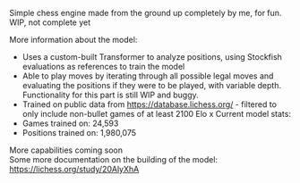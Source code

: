 Simple chess engine made from the ground up completely by me, for fun. WIP, not complete yet

More information about the model: <br>
- Uses a custom-built Transformer to analyze positions, using Stockfish evaluations as references to train the model
- Able to play moves by iterating through all possible legal moves and evaluating the positions if they were to be played, with variable depth. Functionality for this part is still WIP and buggy.
- Trained on public data from https://database.lichess.org/ - filtered to only include non-bullet games of at least 2100 Elo
x
Current model stats:
- Games trained on: 24,593
- Positions trained on: 1,980,075

More capabilities coming soon <br>
Some more documentation on the building of the model: https://lichess.org/study/20AlyXhA
